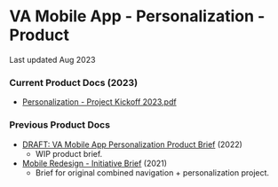 # VA Mobile App - Personalization - Product
Last updated Aug 2023

### Current Product Docs (2023)
* [Personalization - Project Kickoff 2023.pdf](https://github.com/department-of-veterans-affairs/va.gov-team/blob/master/products/va-mobile-app/features/design-personalization/product/Personalization%20-%20Project%20Kickoff%202023.pdf)


### Previous Product Docs
* [DRAFT: VA Mobile App Personalization Product Brief](https://github.com/department-of-veterans-affairs/va.gov-team/blob/master/products/va-mobile-app/features/design-personalization/product/Personalization-Product-Brief-2022.md) (2022)  
  * WIP product brief.
* [Mobile Redesign - Initiative Brief](https://github.com/department-of-veterans-affairs/va.gov-team/blob/master/products/va-mobile-app/features/design-personalization/product/redesign-initiative-brief-2021.md) (2021)
  * Brief for original combined navigation + personalization project.
